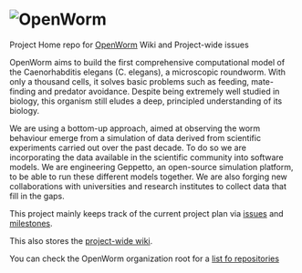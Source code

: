 ![OpenWorm](http://www.openworm.org/img/OpenWormLogo.png)
========

Project Home repo for [OpenWorm](http://www.openworm.org/) Wiki and Project-wide issues

OpenWorm aims to build the first comprehensive computational model of the Caenorhabditis elegans (C. elegans), a microscopic roundworm. With only a thousand cells, it solves basic problems such as feeding, mate-finding and predator avoidance. Despite being extremely well studied in biology, this organism still eludes a deep, principled understanding of its biology. 

We are using a bottom-up approach, aimed at observing the worm behaviour emerge from a simulation of data derived from scientific experiments carried out over the past decade. To do so we are incorporating the data available in the scientific community into software models. We are engineering Geppetto, an open-source simulation platform, to be able to run these different models together. We are also forging new collaborations with universities and research institutes to collect data that fill in the gaps. 

This project mainly keeps track of the current project plan via [issues](https://github.com/openworm/OpenWorm/issues?labels=&milestone=&page=1&state=open) and [milestones](https://github.com/openworm/OpenWorm/issues/milestones).

This also stores the [project-wide wiki](https://github.com/openworm/OpenWorm/wiki).

You can check the OpenWorm organization root for a [list fo repositories](https://github.com/openworm)
